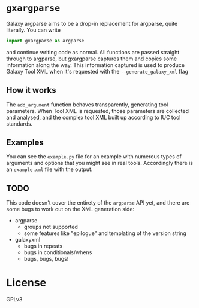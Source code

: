 # `gxargparse`

Galaxy argparse aims to be a drop-in replacement for argparse, quite literally.
You can write

```python
import gxargparse as argparse
```

and continue writing code as normal. All functions are passed straight through
to argparse, but gxargparse captures them and copies some information along the
way. This information captured is used to produce Galaxy Tool XML when it's
requested with the `--generate_galaxy_xml` flag

## How it works

The `add_argument` function behaves transparently, generating tool parameters.
When Tool XML is requested, those parameters are collected and analysed, and
the complex tool XML built up according to IUC tool standards.

## Examples

You can see the `example.py` file for an example with numerous types of
arguments and options that you might see in real tools. Accordingly there is an `example.xml` file with the output.

## TODO

This code doesn't cover the entirety of the `argparse` API yet, and there are some bugs to work out on the XML generation side:

- argparse
    - groups not supported
    - some features like "epilogue" and templating of the version string
- galaxyxml
    - bugs in repeats
    - bugs in conditionals/whens
    - bugs, bugs, bugs!

# License

GPLv3
